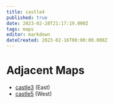 ```yaml
---
title: castle4
published: true
date: 2023-02-28T21:17:19.000Z
tags: maps
editor: markdown
dateCreated: 2023-02-16T00:00:00.000Z
---
```



# Adjacent Maps
 * [castle3](/maps/castle3) (East)
 * [castle5](/maps/castle5) (West)
